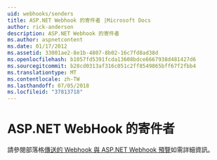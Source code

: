 ```yaml
---
uid: webhooks/senders
title: ASP.NET Webhook 的寄件者 |Microsoft Docs
author: rick-anderson
description: ASP.NET Webhook 的寄件者
ms.author: aspnetcontent
ms.date: 01/17/2012
ms.assetid: 33001ae2-8e1b-4807-8b02-16c7fd8ad38d
ms.openlocfilehash: b1057fd5391fcda13608bdce6667938d481427d6
ms.sourcegitcommit: b28cd0313af316c051c2ff8549865bff67f2fbb4
ms.translationtype: MT
ms.contentlocale: zh-TW
ms.lasthandoff: 07/05/2018
ms.locfileid: "37813718"
---
```

# <a name="aspnet-webhook-senders"></a>ASP.NET WebHook 的寄件者

請參閱部落格[傳送的 Webhook 與 ASP.NET Webhook 預覽](http://blogs.msdn.com/b/webdev/archive/2015/09/15/sending-webhooks-with-asp-net-webhooks-preview.aspx)如需詳細資訊。
